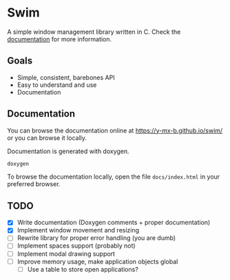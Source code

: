 # Swim

A simple window management library written in C. Check the
[documentation](https://y-mx-b.github.io/swim/) for more information.

## Goals

- Simple, consistent, barebones API
- Easy to understand and use
- Documentation

## Documentation

You can browse the documentation online at https://y-mx-b.github.io/swim/ or
you can browse it locally.

Documentation is generated with doxygen.

```sh
doxygen
```

To browse the documentation locally, open the file `docs/index.html` in your
preferred browser.

## TODO

- [x] Write documentation (Doxygen comments + proper documentation)
- [x] Implement window movement and resizing
- [ ] Rewrite library for proper error handling (you are dumb)
- [ ] Implement spaces support (probably not)
- [ ] Implement modal drawing support
- [ ] Improve memory usage, make application objects global
  - [ ] Use a table to store open applications?
